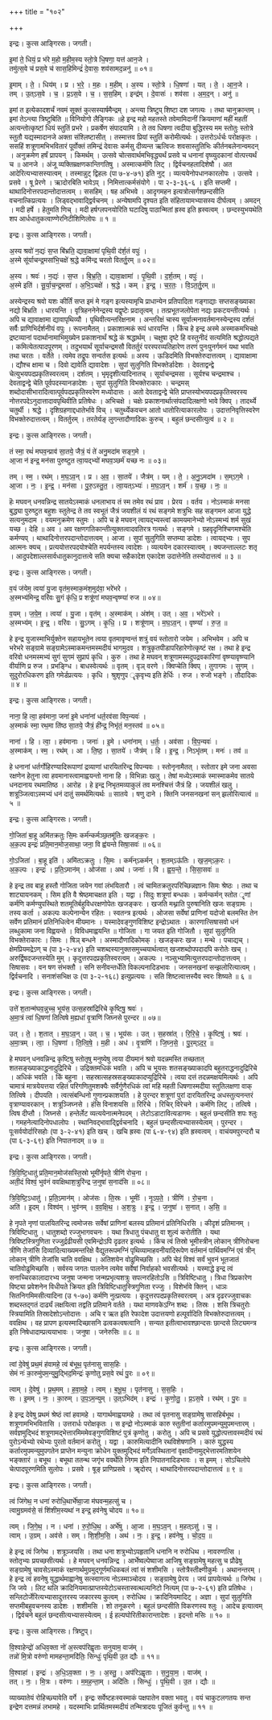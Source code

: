 +++
title = "१०२"

+++


इन्द्रः। कुत्स आङ्गिरसः। जगती।

इ॒मां ते॒ धियं॒ प्र भ॑रे म॒हो म॒हीम॒स्य स्तो॒त्रे धि॒षणा॒ यत्त॑ आन॒जे ।  
तमु॑त्स॒वे च॑ प्रस॒वे च॑ सास॒हिमिन्द्रं॑ दे॒वासः॒ शव॑सामद॒न्ननु॑ ॥ ०१॥

इ॒माम् । ते॒ । धिय॑म् । प्र । भ॒रे॒ । म॒हः । म॒हीम् । अ॒स्य । स्तो॒त्रे । धि॒षणा॑ । यत् । ते॒ । आ॒न॒जे ।  
तम् । उ॒त्ऽस॒वे । च॒ । प्र॒ऽस॒वे । च॒ । स॒स॒हिम् । इन्द्र॑म् । दे॒वासः॑ । शव॑सा । अ॒म॒द॒न् । अनु॑ ॥

इमां त इत्येकादशर्चं नवमं सूक्तं कुत्सस्यार्षमैन्द्रम् । अन्त्या त्रिष्टुप् शिष्टा दश जगत्यः । तथा चानुक्रान्तम् । इमां तेऽन्त्या त्रिष्टुबिति ॥ विनियोगो लैङ्गिकः ॥हे इन्द्र महो महतस्ते तवेमामिदानीं क्रियमाणां महीं महतीं अत्यन्तोत्कृष्टां धियं स्तुतिं प्रभरे । प्रकर्षेण संपादयामि । ते तव धिषणा त्वदीया बुद्धिरस्य मम स्तोतुः स्तोत्रे स्तुतौ यद्यस्मादानजे अक्ता संश्लिष्टासीत् । तस्मात्तव प्रियां स्तुतिं करोमीत्यर्थः । उत्तरोऽर्धर्चः परोक्षकृतः । ससहिं शत्रूणामभिभवितारं पूर्वोक्तं तमिन्द्रं देवासः कर्मसु दीव्यन्त ऋत्विजः शवसास्तुतिभिः कीर्तनबलेनान्वमदन् । अनुक्रमेण हर्षं प्रापयन् । किमर्थम् । उत्सवे चोत्सवार्थमभिवृद्ध्यर्थं प्रसवे च धनानां वृष्व्युदकानां वोत्पत्त्यर्थं च ॥ आनजे । अंजू व्यक्तिम्रक्षणकान्तिगतिषु । अस्मात्कर्मणि लिट् । द्विर्वचनहलादिशेषौ । अत आदेरित्यभ्यासस्यात्वम् । तस्मान्नुट् द्विहलः (पा ७-४-७१) इति नुट् । व्यत्ययेनोपधानकारलोपः । उत्सवे । प्रसवे । षू प्रेरणे । ऋादोरबिति भावेऽप् । निमित्तात्कर्मसंयोगे । पा २-३-३६-६ । इति सप्तमी । थाथादिनोत्तरपदान्तोदात्तत्वम् । ससहिम् । षह अभिभवे । आदृगमहन इत्यत्रोत्सर्गश्छन्दसीति वचनात्किप्रत्ययः । लिड्वद्भावाद्द्विर्वचनम् । अन्येषामपि दृश्यत इति संहितायामभ्यासस्य दीर्घत्वम् । अमदन् । मदी हर्षे । हेतुमति णिच् । मदी हर्षग्लपनयोरिति घटादिषु पाठान्मितां ह्रस्व इति ह्रस्वत्वम् । छन्दस्युभयथेति शप आर्धधातुकत्वाण्णेरनिटीशिणिलोपः ॥ १ ॥

इन्द्रः। कुत्स आङ्गिरसः। जगती।

अ॒स्य श्रवो॑ न॒द्यः॑ स॒प्त बि॑भ्रति॒ द्यावा॒क्षामा॑ पृथि॒वी द॑र्श॒तं वपुः॑ ।  
अ॒स्मे सू॑र्याचन्द्र॒मसा॑भि॒चक्षे॑ श्र॒द्धे कमि॑न्द्र चरतो वितर्तु॒रम् ॥ ०२॥

अ॒स्य । श्रवः॑ । न॒द्यः॑ । स॒प्त । बि॒भ्र॒ति॒ । द्यावा॒क्षामा॑ । पृ॒थि॒वी । द॒र्श॒तम् । वपुः॑ ।  
अ॒स्मे इति॑ । सू॒र्या॒च॒न्द्र॒मसा॑ । अ॒भि॒ऽचक्षे॑ । श्र॒द्धे । कम् । इ॒न्द्र॒ । च॒र॒तः॒ । वि॒ऽत॒र्तु॒रम् ॥

अस्येन्द्रस्य श्रवो यशः कीर्तिं सप्त इमं मे गङ्ग इत्यस्यामृचि प्राधान्येन प्रतिपादिता गङ्गाद्याः सप्तसङ्ख्याका नद्यो बिभ्रति । धारयन्ति । वृत्रिहननेनेन्द्रस्य यद्वृष्टेः प्रदातृत्वम् । तत्प्रभूतजलोपेता नद्यः प्रकटयन्तीत्यर्थः । अपि च द्यावाक्षामा द्यावापृथिव्यौ । पृथिवीत्यन्तरिक्षनाम । अन्तरिक्षं चास्य सूर्यात्मनावर्तमानस्येन्द्रस्य दर्शतं सर्वैः प्राणिभिर्दर्शनीयं वपुः । रूपनामैतत् । प्रकाशात्मकं रूपं धारयन्ति । किंच हे इन्द्र अस्मे अस्माकमभिचक्षे द्रष्टव्यानां पदार्थानामाभिमुख्येन प्रकाशनार्थं श्रद्धे कं श्रद्धार्थम् । चक्षुषा दृष्टे हि वस्तुनीदं सत्यमिति श्रद्धोत्पद्यते । कमित्येतत्पादपूरणम् । तदुभयार्थं सूर्याचन्द्रमसौ वितर्तुरं परस्परव्यतिहारेण तरणं पुनःपुनर्गमनं यथा भवति तथा चरतः । वर्तेते । त्वमेव तद्रूपः सन्वर्तस इत्यर्थः ॥ अस्य । ऊडिदमिति विभक्तेरुदात्तत्वम् । द्यावाक्षामा । द्यौश्च क्षामा च । दिवो द्यावेति द्यावादेशः । सुपां सुलुगिति विभक्तेर्डादेशः । देवताद्वन्द्वे चेत्युभयपदप्रकृतिस्वरत्वम् । दर्शतम् । भृमृदृशीत्यादिनातच् । सूर्याचन्द्रमसा । सूर्यश्च चन्द्रमाश्च । देवताद्वन्द्वे चेति पूर्वपदस्यानङादेशः । सुपां सुलुगिति विभक्तेराकारः । चन्द्रमस् शब्दोदासीभारादित्वात्पूर्वपदप्रकृतिस्वरेण मध्योदात्तः । अतो देवताद्वन्द्वे चेति प्राप्तस्योभयपदप्रकृतिस्वरस्य नोत्तरपदेऽनुदात्तादावपृथिवीति प्रतिषेधः । अभिचक्षे । चक्षेः प्रकाशनार्थात्संपदादिलक्षणो भावे क्विप् । तादर्थ्ये चतुर्थी । श्रद्धे । दृशिग्रहणाद्दधातेर्भावे विच् । चतुर्थ्येकवचन आतो धातोरित्याकारलोपः । उदात्तनिवृत्तिस्वरेण विभक्तेरुदात्तत्वम् । वितर्तुरम् । तरतेर्यङ् लुगन्तादौणादिकः कुरुच् । बहुलं छन्दसीत्युत्वं ॥ २ ॥

इन्द्रः। कुत्स आङ्गिरसः। जगती।

तं स्मा॒ रथं॑ मघव॒न्प्राव॑ सा॒तये॒ जैत्रं॒ यं ते॑ अनु॒मदा॑म सङ्ग॒मे ।  
आ॒जा न॑ इन्द्र॒ मन॑सा पुरुष्टुत त्वा॒यद्भ्यो॑ मघव॒ञ्छर्म॑ यच्छ नः ॥ ०३॥

तम् । स्म॒ । रथ॑म् । म॒घ॒ऽव॒न् । प्र । अ॒व॒ । सा॒तये॑ । जैत्र॑म् । यम् । ते॒ । अ॒नु॒ऽमदा॑म । स॒म्ऽग॒मे ।  
आ॒जा । नः॒ । इ॒न्द्र॒ । मन॑सा । पु॒रु॒ऽस्तु॒त॒ । त्वा॒यत्ऽभ्यः॑ । म॒घ॒ऽव॒न् । शर्म॑ । य॒च्छ॒ । नः॒ ॥

हॆः मघवन् धनवन्निन्द्र सातयेऽस्माकं धनलाभाय तं स्म तमेव रथं प्राव । प्रेरय । वर्तय । नोऽस्माकं मनसा बुद्ध्या पुरुष्टुत बहुशः स्तुतेन्द्र ते तव स्वभूतं जैत्रं जयशीलं यं रथं सङ्गमे शत्रुभिः सह सङ्गमन आजा युद्धे सत्यनुमदाम । वयमनुक्रमेण स्तुमः । अपि च हे मघवन् त्वायद्भ्यस्त्वां कामयमानेभ्यो नोऽस्मभ्यं शर्म सुखं यच्छ । देहि ॥ अव । अव रक्षणगतिकान्तीत्युक्तत्वादवतिरत्र गत्यर्थः । सङ्गमे । ग्रहवृदृनिश्चिगमश्चेति कर्मण्यप् । थाथादिनोत्तरपदान्तोदात्तत्वम् । आजा । सुपां सुलुगिति सप्तम्या डादेशः । त्वायद्भ्यः । सुप आत्मनः क्यच् । प्रत्ययोत्तरपदयोश्चेति मपर्यन्तस्य त्वादेशः । व्यत्ययेन दकारस्यात्वम् । क्यजन्ताल्लटः शतृ । आदुपदेशाल्लसार्वधातुकानुदात्तत्वे सति क्यचा सहैकादेश एकादेश उदात्तेनेति तस्योदात्तत्वं ॥ ३ ॥

इन्द्रः। कुत्स आङ्गिरसः। जगती।

व॒यं ज॑येम॒ त्वया॑ यु॒जा वृत॑म॒स्माक॒मंश॒मुद॑वा॒ भरे॑भरे ।  
अ॒स्मभ्य॑मिन्द्र॒ वरि॑वः सु॒गं कृ॑धि॒ प्र शत्रू॑णां मघव॒न्वृष्ण्या॑ रुज ॥ ०४॥

व॒यम् । ज॒ये॒म॒ । त्वया॑ । यु॒जा । वृत॑म् । अ॒स्माक॑म् । अंश॑म् । उत् । अ॒व॒ । भरे॑ऽभरे ।  
अ॒स्मभ्य॑म् । इ॒न्द्र॒ । वरि॑वः । सु॒ऽगम् । कृ॒धि॒ । प्र । शत्रू॑णाम् । म॒घ॒ऽव॒न् । वृष्ण्या॑ । रु॒ज॒ ॥

हे इन्द्र युजास्माभिर्युक्तेन सहायभूतेन त्वया वृतमावृण्वन्तं शत्रुं वयं स्तोतारो जयेम । अभिभवेम । अपि च भरेभरे सङ्ग्रामे सङ्ग्रामेऽस्माकमन्तमस्मदीयं भागमुदव । शत्रुकृतपीडापरिहारेणोत्कृष्टं रक्ष । तथा हे इन्द्र वरिवो धनमस्मभ्यं सुगं सुगमं सुप्रापं कृधि । कुरु । तथा हे मघवन् शत्रूणामस्मदुपद्रवकारिणां वृष्ण्यावृष्ण्यानि वीर्याणि प्र रुज । प्रभङ्ग्धि । बाधस्वेत्यर्थः ॥ वृतम् । वृञ् वरणे । क्विप्चेति क्विप् । तुगागमः । सुगम् । सुदुरोरधिकरण इति गमेर्डप्रत्ययः । कृधि । श्रुशृणुप ॄकृवृभ्य इति हेर्धिः । रुज । रुजो भङ्गे । तौदादिकः ॥ ४ ॥

इन्द्रः। कुत्स आङ्गिरसः। जगती।

नाना॒ हि त्वा॒ हव॑माना॒ जना॑ इ॒मे धना॑नां धर्त॒रव॑सा विप॒न्यवः॑ ।  
अ॒स्माकं॑ स्मा॒ रथ॒मा ति॑ष्ठ सा॒तये॒ जैत्रं॒ ही॑न्द्र॒ निभृ॑तं॒ मन॒स्तव॑ ॥ ०५॥

नाना॑ । हि । त्वा॒ । हव॑मानाः । जनाः॑ । इ॒मे । धना॑नाम् । ध॒र्तः॒ । अव॑सा । वि॒प॒न्यवः॑ ।  
अ॒स्माक॑म् । स्म॒ । रथ॑म् । आ । ति॒ष्ठ॒ । सा॒तये॑ । जैत्र॑म् । हि । इ॒न्द्र॒ । निऽभृ॑तम् । मनः॑ । तव॑ ॥

हे धनानां धर्तर्गोहिरण्यादिरूपाणां द्रव्याणां धारयितरिन्द्र विपन्यवः । स्तोनृनामैतत् । स्तोतार इमे जना अवसा रक्षणेन हेतुना त्वा हवमानास्त्वामाह्वयन्तो नाना हि । विभिन्नाः खलु । तेषां मध्येऽस्माकं स्मास्माकमेव सातये धनदानाय रथमातिष्ठ । आरोह । हे इन्द्र निभृतमव्याकुलं तव मनश्चित्तं जैत्रं हि । जयशीलं खलु । शत्रूञ्जित्वाऽस्मभ्यं धनं दातुं समर्थमित्यर्थः ॥ सातये । षणु दाने । क्तिनि जनसनखनां सन् झलोरित्यात्वं ॥ ५ ॥

इन्द्रः। कुत्स आङ्गिरसः। जगती।

गो॒जिता॑ बा॒हू अमि॑तक्रतुः सि॒मः कर्म॑न्कर्मञ्छ॒तमू॑तिः खजङ्क॒रः ।  
अ॒क॒ल्प इन्द्रः॑ प्रति॒मान॒मोज॒साथा॒ जना॒ वि ह्व॑यन्ते सिषा॒सवः॑ ॥ ०६॥

गो॒ऽजिता॑ । बा॒हू इति॑ । अमि॑तऽक्रतुः । सि॒मः । कर्म॑न्ऽकर्मन् । श॒तम्ऽऊ॑तिः । ख॒ज॒म्ऽक॒रः ।  
अ॒क॒ल्पः । इन्द्रः॑ । प्र॒ति॒ऽमान॑म् । ओज॑सा । अथ॑ । जनाः॑ । वि । ह्व॒य॒न्ते॒ । सि॒सा॒सवः॑ ॥

हे इन्द्र तव बाहू हस्तौ गोजिता जयेन गवां लंभयितारौ । त्वं चामितक्रतुरपरिच्छिन्नज्ञानः सिमः श्रेष्ठः । तथा च शाट्यायनकम् । सिम इति वै श्रेष्ठमाचक्षत इति । यद्वा । सिदुः शत्रूणां बन्धकः । कर्मन्कर्मन् स्तोत ॄणां कर्मणि कर्मण्युपस्थिते शतमूतिर्बहुविधरक्षणोपेतः खजङ्करः । खजति मथ्नाति पुरुषानिति खजः सङ्ग्रामः । तस्य कर्ता । अकल्पः कल्पेनान्येन रहितः । स्वतन्त्र इत्यर्थः । ओजसा सर्वेषां प्राणिनां यदोजो बलमस्ति तेन सर्वेण प्रतिमानं प्रतिनिधित्वेन मीयमानः । यस्मादेवङ्गुणविशिष्ट इन्द्रोऽथातः । कारणात्सिषासवो धनं लब्धुकामा जना विह्वयन्ते । विविधमाह्वयन्ति ॥ गोजिता । गा जयत इति गोजितौ । सुपां सुलुगिति विभक्तेराकारः । सिमः । षिञ् बन्धने । अस्मादौणादिकोमक् । खजङ्करः खज । मन्थे । पचाद्यच् । क्षेमप्रियमद्रेऽण् च (पा ३-२-४४) इति चशब्दस्यानुक्तसमुच्चयार्थत्वात् खजशब्दोपपदादपि करोतेः खच् । अरुर्द्विषदजन्तस्येति मुम् । कृदुत्तरपदप्रकृतिस्वरत्वम् । अकल्पः । नञ्सुभ्यामित्युत्तरपदान्तोदात्तत्वम् । सिषासवः । वन षण संभक्तौ । सनि सनीवन्तर्धेति विकल्पनादिडभावः । जनसनखनां सन्झलोरित्यात्वम् । द्विर्वचनादि । सनाशंसभिक्ष उः (पा ३-२-१६८) इत्युप्रत्ययः । सति शिष्टत्वात्तस्यैव स्वरः शिष्यते ॥ ६ ॥

इन्द्रः। कुत्स आङ्गिरसः। जगती।

उत्ते॑ श॒तान्म॑घव॒न्नुच्च॒ भूय॑स॒ उत्स॒हस्रा॑द्रिरिचे कृ॒ष्टिषु॒ श्रवः॑ ।  
अ॒मा॒त्रं त्वा॑ धि॒षणा॑ तित्विषे म॒ह्यधा॑ वृ॒त्राणि॑ जिघ्नसे पुरन्दर ॥ ०७॥

उत् । ते॒ । श॒तात् । म॒घ॒ऽव॒न् । उत् । च॒ । भूय॑सः । उत् । स॒हस्रा॑त् । रि॒रि॒चे॒ । कृ॒ष्टिषु॑ । श्रवः॑ ।  
अ॒मा॒त्रम् । त्वा॒ । धि॒षणा॑ । ति॒त्वि॒षे॒ । म॒ही । अध॑ । वृ॒त्राणि॑ । जि॒घ्न॒से॒ । पु॒र॒म्ऽद॒र॒ ॥

हे मघवन् धनवन्निन्द्र कृष्टिषु स्तोतृषु मनुष्येषु त्वया दीयमानं श्रवो यदन्नमस्ति तच्छतात् शतसङ्ख्याकाद्धनादुद्रिरिचे । उद्रिक्तमधिकं भवति । अपि च भूयसः शतसङ्ख्याकादपि बहुतराद्धनादुद्रिरिचे । अधिकं भवति । किं बहुना । सहस्रात्सहस्रसङ्ख्याकादप्युद्रिरिचे । त्वया दत्तं तदन्नमक्षयमित्यर्थः । अपि चामात्रं मात्रयेयत्तया रहितं परिगणितुमशक्यैः सर्वैर्गुणैरधिकं त्वां महि महती धिषणास्मदीया स्तुतिलक्षणा वाक् तित्विषे । दीपयति । त्वत्संबन्धिनो गुणान्प्रकाशयति । हे पुरन्दर शत्रूणां पुरां दारयितरिन्द्र अधस्तुत्यनन्तरं वृत्राण्यावरकान् । शत्रूञ्जिघ्नसे । हंसि विनाशयसि ॥ रिरिचे । रिचिर् विरेचने । कर्मणि लिट् । तत्विषे । त्विष दीप्तौ । जिघ्नसे । हन्तेर्लेट व्यत्ययेनात्मनेपदम् । लेटोऽडाटावित्यडागमः । बहुलं छन्दसीति शपः श्लुः । गमहनेत्यादिनोपधालोपः । स्थानिवद्भावाद्द्विर्वचनादि । बहुलं छन्दसीत्यभ्यासस्येत्वम् । पुरन्दर । पूःसर्वयोर्दारिसहोः (पा ३-२-४१) इति खच् । खचि ह्रस्वः (पा ६-४-९४) इति ह्रस्वत्वम् । वाचंयमपुरन्दरौ च (पा ६-३-६९) इति निपातनादम् ॥ ७ ॥

इन्द्रः। कुत्स आङ्गिरसः। जगती।

त्रि॒वि॒ष्टि॒धातु॑ प्रति॒मान॒मोज॑सस्ति॒स्रो भूमी॑र्नृपते॒ त्रीणि॑ रोच॒ना ।  
अती॒दं विश्वं॒ भुव॑नं ववक्षिथाश॒त्रुरि॑न्द्र ज॒नुषा॑ स॒नाद॑सि ॥ ०८॥

त्रि॒वि॒ष्टि॒ऽधातु॑ । प्र॒ति॒ऽमान॑म् । ओज॑सः । ति॒स्रः । भूमीः॑ । नृ॒ऽप॒ते॒ । त्रीणि॑ । रो॒च॒ना ।  
अति॑ । इ॒दम् । विश्व॑म् । भुव॑नम् । व॒व॒क्षि॒थ॒ । अ॒श॒त्रुः । इ॒न्द्र॒ । ज॒नुषा॑ । स॒नात् । अ॒सि॒ ॥

हे नृपते नृणां पालयितरिन्द्र त्वमोजसः सर्वेषां प्राणिनां बलस्य प्रतिमानं प्रतिनिधिरसि । कीदृशं प्रतिमानम् । त्रिविष्टिधातु । धातुशब्दो रज्जुभागवचनः । यथा त्रिधातु पंचधातु वा शुल्वं करोतीति । यथा त्रिविष्टस्त्रिगुणिता रज्जुर्द्रढीयसी एवमिन्द्रोऽपि दृढतर इत्यर्थः । किंच त्वं तिस्रो भूमीस्त्रीन् लोकान् त्रीणिरोचना त्रीणि तेजांसि दिव्यादित्याख्यमन्तरिक्षे वैद्युतरूपमग्निं पृथिव्यामाहवनीयादिरूपेण वर्तमानं पार्थिवमग्निं एवं त्रीन् लोकान् त्रीणि तेजांसि चाति ववक्षिथ । अतिशयेन वोढुमिच्छसि । अपि चेदं विश्वं सर्वं भुवनं भूतजातं चातिवोढुमिच्छसि । सर्वस्य जगतः पालनेन त्वमेव सर्वेषां निर्वाहको भवसीत्यर्थः । यस्माद्धे इन्द्र त्वं सनाच्चिरकालादारभ्य जनुषा जन्मना जन्मप्रभृत्यशत्रुः सपत्नरहितोऽसि ॥ त्रिविष्टिधातु । त्रिधा त्रिप्रकारेण विष्ट्या प्रवेशनेन विधीयते क्रियत इति त्रिविष्टिधातुस्त्रिगुणिता रज्जुः । विशेर्भावे क्तिन् । धाञः सितनिगमिमसीत्यादिना (उ १-७०) कर्मणि नुत्प्रत्ययः । कृदुत्तरपदप्रकृतिस्वरत्वम् । अत्र दृढरज्जुवाचकः शब्दस्तद्गतं दार्ढ्यं लक्षयित्वा तद्वति प्रतिमाने वर्तते । यथा माणवकेऽग्नि शब्दः । तिस्रः । शसि त्रिचतुरोः स्त्रियामिति तिस्रादेशोऽन्तोदात्तः । अचि र ऋत इति रेफादेश उदात्तयणो हल्पूर्वादिति विभक्तेरुदात्तत्वम् । ववक्षिथ । वह प्रापण इत्यस्मादिच्छासनि ढत्वकत्वषत्वानि । सन्यत इतीत्वाभावश्छान्दसः छान्दसे लिट्यमन्त्र इति निषेधादाम्प्रत्ययाभावः । जनुषा । जनेरुसिः ॥ ८ ॥

इन्द्रः। कुत्स आङ्गिरसः। जगती।

त्वां दे॒वेषु॑ प्रथ॒मं ह॑वामहे॒ त्वं ब॑भूथ॒ पृत॑नासु सास॒हिः ।  
सेमं नः॑ का॒रुमु॑पम॒न्युमु॒द्भिद॒मिन्द्रः॑ कृणोतु प्रस॒वे रथं॑ पु॒रः ॥ ०९॥

त्वाम् । दे॒वेषु॑ । प्र॒थ॒मम् । ह॒वा॒म॒हे॒ । त्वम् । ब॒भू॒थ॒ । पृत॑नासु । स॒स॒हिः ।  
सः । इ॒मम् । नः॒ । का॒रुम् । उ॒प॒ऽम॒न्युम् । उ॒त्ऽभिद॑म् । इन्द्रः॑ । कृ॒णो॒तु॒ । प्र॒ऽस॒वे । रथ॑म् । पु॒रः ॥

हे इन्द्र देवेषु प्रथमं श्रेष्ठं त्वां हवामहे । यागार्थमाह्वयामहे । तथा त्वं पृतनासु सङ्ग्रामेषु सासहिर्बभूथ । शत्रूणामभिभवितासि । उत्तरार्धः परोक्षकृतः । स इन्द्रो नोऽस्माकं कारु स्तुतीनां कर्तारमुपमन्युमुपमन्तारम् । सर्वज्ञमुद्भिदं शत्रूणामद्भेत्तारमिममेवङ्गुणविशिष्टं पुत्रं कृणोतु । करोतु । अपि च प्रसवे युद्धोत्पत्तावस्मदीयं रथं पुरोऽन्येभ्यो रथेभ्यः पुरतो वर्तमानं करोतु । यद्वा । कारुमित्यादीनि रथविशेषणानि । कारुं युद्धस्य कर्तारमुपमन्युमुपगतेन प्राप्तेन मन्युना क्रोधेन युक्तमुद्भिदं मर्गेऽवस्थितानां वृक्षादीनामुद्भेत्तारमतिशयेन भङ्क्तारं ॥ बभूथ । बभूथा ततन्थ जगृंभ ववर्थेति निगम इति निपातनादिडभावः । स इमम् । सोऽचिलोपे चेत्पादपूरणमिति सुलोपः । प्रसवे । षूङ् प्राणिप्रसवे । ॠदोरप् । थाथादिनोत्तरपदान्तोदात्तत्वं ॥ ९ ॥

इन्द्रः। कुत्स आङ्गिरसः। जगती।

त्वं जि॑गेथ॒ न धना॑ रुरोधि॒थार्भे॑ष्वा॒जा म॑घवन्म॒हत्सु॑ च ।  
त्वामु॒ग्रमव॑से॒ सं शि॑शीम॒स्यथा॑ न इन्द्र॒ हव॑नेषु चोदय ॥ १०॥

त्वम् । जि॒गे॒थ॒ । न । धना॑ । रु॒रो॒धि॒थ॒ । अर्भे॑षु । आ॒जा । म॒घ॒ऽव॒न् । म॒हत्ऽसु॑ । च॒ ।  
त्वाम् । उ॒ग्रम् । अव॑से । सम् । शि॒शी॒म॒सि॒ । अथ॑ । नः॒ । इ॒न्द्र॒ । हव॑नेषु । चो॒द॒य॒ ॥

हे इन्द्र त्वं जिगेथ । शत्रूञ्जयसि । तथा धना शत्रुभ्योऽपहृतानि धनानि न रुरोधिथ । नावरुणत्सि । स्तोतृभ्यः प्रयच्छसीत्यर्थः । हे मघवन् धनवन्निन्द्र । आर्भेष्वल्पेष्वाजा आजिषु सङ्ग्रामेषु महत्सु च प्रौढेषु सङ्ग्रामेषु चावसेऽस्माकं रक्षणार्थमुग्रमुद्गूर्णमधिकबलं त्वां सं शशीमसि । स्तोत्रैस्तीक्ष्णीकुर्मः । अथानन्तरम् । हे इन्द्र त्वं हवनेषु युद्धार्थमाह्वानेषु सत्स्वागत्य नोऽस्माञ्चोदय । सङ्ग्रामेषु प्रेरय । जयं प्रापयेत्यर्थः ॥ जिगेथ । जि जये । लिट थलि क्रादिनियमात्प्राप्तस्येटोऽचस्तास्वत्थल्यनिटो नित्यम् (पा ७-२-६१) इति प्रतिषेधः । सन्लिटोर्जेरित्यभ्यासादुत्तरस्य जकारस्य कुत्वम् । रुरोधिथ । क्रादिनियमादिट् । अज्ञा । सुपां सुलुगिति सप्तमीबहुवचनस्य डादेशः । शशीमसि । शो तनूकरणे । बहुलं छन्दसीति विकरणस्य श्लुः । आदेच इत्यात्वम् । द्विर्वचने बहुलं छन्दसीत्यभ्यासस्येत्वम् । ई हल्यघोरितीकारान्तादेशः । इदन्तो मसिः ॥ १० ॥

इन्द्रः। कुत्स आङ्गिरसः। त्रिष्टुप्।

वि॒श्वाहेन्द्रो॑ अधिव॒क्ता नो॑ अ॒स्त्वप॑रिह्वृताः सनुयाम॒ वाज॑म् ।  
तन्नो॑ मि॒त्रो वरु॑णो मामहन्ता॒मदि॑तिः॒ सिन्धुः॑ पृथि॒वी उ॒त द्यौः ॥ ११॥

वि॒श्वाहा॑ । इन्द्रः॑ । अ॒धि॒ऽव॒क्ता । नः॒ । अ॒स्तु॒ । अप॑रिऽह्वृताः । स॒नु॒या॒म॒ । वाज॑म् ।  
तत् । नः॒ । मि॒त्रः । वरु॑णः । म॒म॒ह॒न्ता॒म् । अदि॑तिः । सिन्धुः॑ । पृ॒थि॒वी । उ॒त । द्यौः ॥

व्याख्यातेयं रोहिच्छ्यावेति वर्गे । इन्द्रः सर्वेष्टहःस्वस्माकं पक्षपातेन वक्ता भवतु । वयं चाकुटलगतयः सन्त इन्द्रेण दत्तमन्नं लभामहे । यदस्माभिः प्रार्थितमस्मदीयं तन्मित्रादयः पूजितं कुर्वन्तु ॥ ११ ॥